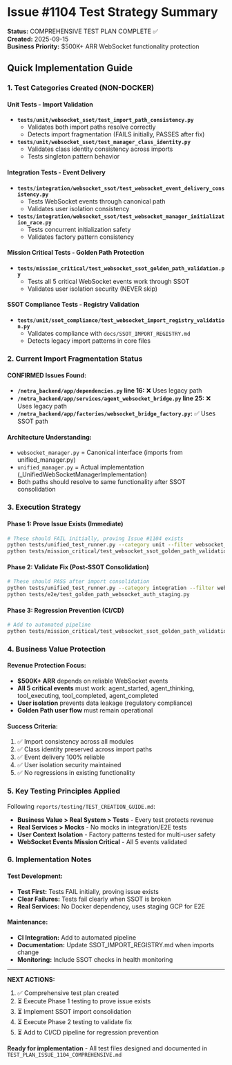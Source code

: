 # Issue #1104 Test Strategy Summary

**Status:** COMPREHENSIVE TEST PLAN COMPLETE ✅  
**Created:** 2025-09-15  
**Business Priority:** $500K+ ARR WebSocket functionality protection

## Quick Implementation Guide

### 1. Test Categories Created (NON-DOCKER)

#### Unit Tests - Import Validation
- **`tests/unit/websocket_ssot/test_import_path_consistency.py`** 
  - Validates both import paths resolve correctly
  - Detects import fragmentation (FAILS initially, PASSES after fix)
- **`tests/unit/websocket_ssot/test_manager_class_identity.py`**
  - Validates class identity consistency across imports
  - Tests singleton pattern behavior

#### Integration Tests - Event Delivery  
- **`tests/integration/websocket_ssot/test_websocket_event_delivery_consistency.py`**
  - Tests WebSocket events through canonical path
  - Validates user isolation consistency
- **`tests/integration/websocket_ssot/test_websocket_manager_initialization_race.py`**
  - Tests concurrent initialization safety
  - Validates factory pattern consistency

#### Mission Critical Tests - Golden Path Protection
- **`tests/mission_critical/test_websocket_ssot_golden_path_validation.py`**
  - Tests all 5 critical WebSocket events work through SSOT
  - Validates user isolation security (NEVER skip)

#### SSOT Compliance Tests - Registry Validation
- **`tests/unit/ssot_compliance/test_websocket_import_registry_validation.py`**
  - Validates compliance with `docs/SSOT_IMPORT_REGISTRY.md`
  - Detects legacy import patterns in core files

### 2. Current Import Fragmentation Status

#### CONFIRMED Issues Found:
- **`/netra_backend/app/dependencies.py` line 16:** ❌ Uses legacy path
- **`/netra_backend/app/services/agent_websocket_bridge.py` line 25:** ❌ Uses legacy path  
- **`/netra_backend/app/factories/websocket_bridge_factory.py`:** ✅ Uses SSOT path

#### Architecture Understanding:
- `websocket_manager.py` = Canonical interface (imports from unified_manager.py)
- `unified_manager.py` = Actual implementation (_UnifiedWebSocketManagerImplementation)
- Both paths should resolve to same functionality after SSOT consolidation

### 3. Execution Strategy

#### Phase 1: Prove Issue Exists (Immediate)
```bash
# These should FAIL initially, proving Issue #1104 exists
python tests/unified_test_runner.py --category unit --filter websocket_ssot
python tests/mission_critical/test_websocket_ssot_golden_path_validation.py
```

#### Phase 2: Validate Fix (Post-SSOT Consolidation)  
```bash
# These should PASS after import consolidation
python tests/unified_test_runner.py --category integration --filter websocket_ssot --real-services
python tests/e2e/test_golden_path_websocket_auth_staging.py
```

#### Phase 3: Regression Prevention (CI/CD)
```bash
# Add to automated pipeline
python tests/mission_critical/test_websocket_ssot_golden_path_validation.py  # NEVER skip
```

### 4. Business Value Protection

#### Revenue Protection Focus:
- **$500K+ ARR** depends on reliable WebSocket events
- **All 5 critical events** must work: agent_started, agent_thinking, tool_executing, tool_completed, agent_completed
- **User isolation** prevents data leakage (regulatory compliance)
- **Golden Path user flow** must remain operational

#### Success Criteria:
1. ✅ Import consistency across all modules
2. ✅ Class identity preserved across import paths  
3. ✅ Event delivery 100% reliable
4. ✅ User isolation security maintained
5. ✅ No regressions in existing functionality

### 5. Key Testing Principles Applied

Following `reports/testing/TEST_CREATION_GUIDE.md`:
- **Business Value > Real System > Tests** - Every test protects revenue
- **Real Services > Mocks** - No mocks in integration/E2E tests  
- **User Context Isolation** - Factory patterns tested for multi-user safety
- **WebSocket Events Mission Critical** - All 5 events validated

### 6. Implementation Notes

#### Test Development:
- **Test First:** Tests FAIL initially, proving issue exists
- **Clear Failures:** Tests fail clearly when SSOT is broken
- **Real Services:** No Docker dependency, uses staging GCP for E2E

#### Maintenance:
- **CI Integration:** Add to automated pipeline
- **Documentation:** Update SSOT_IMPORT_REGISTRY.md when imports change
- **Monitoring:** Include SSOT checks in health monitoring

---

**NEXT ACTIONS:**
1. ✅ Comprehensive test plan created 
2. ⏳ Execute Phase 1 testing to prove issue exists
3. ⏳ Implement SSOT import consolidation
4. ⏳ Execute Phase 2 testing to validate fix
5. ⏳ Add to CI/CD pipeline for regression prevention

**Ready for implementation** - All test files designed and documented in `TEST_PLAN_ISSUE_1104_COMPREHENSIVE.md`